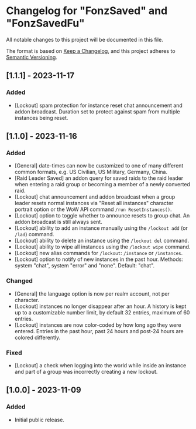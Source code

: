# Changelog for "FonzSaved" and "FonzSavedFu"

All notable changes to this project will be documented in this file.

The format is based on [Keep a Changelog](https://keepachangelog.com/en/1.0.0/),
and this project adheres to [Semantic Versioning](https://semver.org/spec/v2.0.0.html).

## [1.1.1] - 2023-11-17

### Added

- [Lockout] spam protection for instance reset chat announcement and addon
broadcast. Duration set to protect against spam from multiple instances 
being reset.

## [1.1.0] - 2023-11-16

### Added

- [General] date-times can now be customized to one of many different common
formats, e.g. US Civilian, US Military, Germany, China.
- [Raid Leader Saved] an addon query for saved raids to the raid leader when 
entering a raid group or becoming a member of a newly converted raid.
- [Lockout] chat announcement and addon broadcast when a group leader resets
normal instances via "Reset all instances" character portrait option or the
WoW API command `/run ResetInstances()`.
- [Lockout] option to toggle whether to announce resets to group chat. An addon
broadcast is still always sent.
- [Lockout] ability to add an instance manually using the `/lockout add`
(or `/lad`) command.
- [Lockout] ability to delete an instance using the `/lockout del` command.
- [Lockout] ability to wipe all instances using the `/lockout wipe` command.
- [Lockout] new alias commands for `/lockout`: `/instance` or `/instances`.
- [Lockout] option to notify of new instances in the past hour. Methods: 
system "chat", system "error" and "none". Default: "chat".

### Changed

- [General] the language option is now per realm account, not per character.
- [Lockout] instances no longer disappear after an hour. A history is kept
up to a customizable number limit, by default 32 entries, maximum of 60 entries.
- [Lockout] instances are now color-coded by how long ago they were entered.
Entries in the past hour, past 24 hours and post-24 hours are colored 
differently.

### Fixed

- [Lockout] a check when logging into the world while inside an instance and 
part of a group was incorrectly creating a new lockout.

## [1.0.0] - 2023-11-09

### Added

- Initial public release.